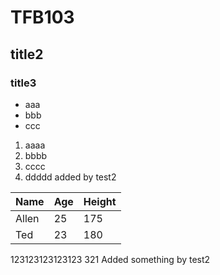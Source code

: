 # TFB103
## title2
### title3
- aaa
- bbb
- ccc
1. aaaa
2. bbbb
3. cccc
4. ddddd added by test2

Name|Age|Height
----|---|----
Allen|25|175
Ted|23|180
123123123123123
321 Added something by test2

